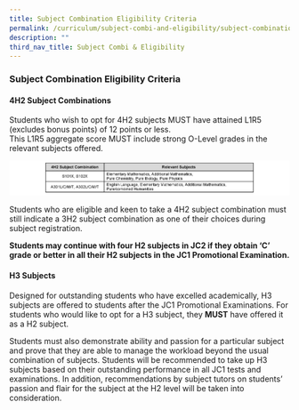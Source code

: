 ```yaml
---
title: Subject Combination Eligibility Criteria
permalink: /curriculum/subject-combi-and-eligibility/subject-combination-eligibility-criteria/
description: ""
third_nav_title: Subject Combi & Eligibility
---
```

### **Subject Combination Eligibility Criteria**
#### **4H2 Subject Combinations**
Students who wish to opt for 4H2 subjects MUST have attained L1R5 (excludes bonus points) of 12 points or less.<br>
This L1R5 aggregate score MUST include strong O-Level grades in the relevant subjects offered.

![](/images/sstc.png)

Students who are eligible and keen to take a 4H2 subject combination must still indicate a 3H2 subject combination as one of their choices during subject registration.

**Students may continue with four H2 subjects in JC2 if they obtain ‘C’ grade or better in all their H2 subjects in the JC1 Promotional Examination.**

#### **H3 Subjects**
Designed for outstanding students who have excelled academically, H3 subjects are offered to students after the JC1 Promotional Examinations. For students who would like to opt for a H3 subject, they **MUST** have offered it as a H2 subject. 

Students must also demonstrate ability and passion for a particular subject and prove that they are able to manage the workload beyond the usual combination of subjects. Students will be recommended to take up H3 subjects based on their outstanding performance in all JC1 tests and examinations. In addition, recommendations by subject tutors on students’ passion and flair for the subject at the H2 level will be taken into consideration.